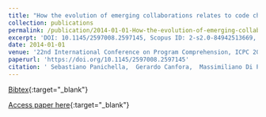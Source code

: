 ```yaml
---
title: "How the evolution of emerging collaborations relates to code changes: an empirical study"
collection: publications
permalink: /publication/2014-01-01-How-the-evolution-of-emerging-collaborations-relates-to-code-changes-an-empirical-study
excerpt: 'DOI: 10.1145/2597008.2597145, Scopus ID: 2-s2.0-84942513669, Cited by: 15'
date: 2014-01-01
venue: '22nd International Conference on Program Comprehension, ICPC 2014, Hyderabad, India, June 2-3, 2014'
paperurl: 'https://doi.org/10.1145/2597008.2597145'
citation: ' Sebastiano Panichella,  Gerardo Canfora,  Massimiliano Di Penta,  Rocco Oliveto, &quot;How the evolution of emerging collaborations relates to code changes: an empirical study.&quot; 22nd International Conference on Program Comprehension, ICPC 2014, Hyderabad, India, June 2-3, 2014, 2014.'
---
```

[Bibtex](https://dblp.org/rec/bib/conf/iwpc/PanichellaCPO14){:target="_blank"}

[Access paper here](https://doi.org/10.1145/2597008.2597145){:target="_blank"}

